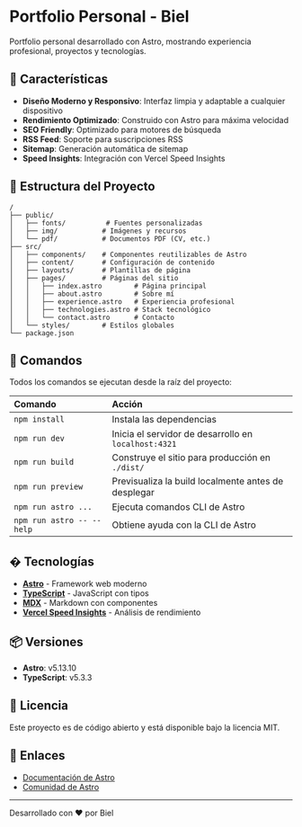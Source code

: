 # Portfolio Personal - Biel

Portfolio personal desarrollado con Astro, mostrando experiencia profesional, proyectos y tecnologías.

## 🚀 Características

- **Diseño Moderno y Responsivo**: Interfaz limpia y adaptable a cualquier dispositivo
- **Rendimiento Optimizado**: Construido con Astro para máxima velocidad
- **SEO Friendly**: Optimizado para motores de búsqueda
- **RSS Feed**: Soporte para suscripciones RSS
- **Sitemap**: Generación automática de sitemap
- **Speed Insights**: Integración con Vercel Speed Insights

## 📁 Estructura del Proyecto

```
/
├── public/
│   ├── fonts/          # Fuentes personalizadas
│   ├── img/           # Imágenes y recursos
│   └── pdf/           # Documentos PDF (CV, etc.)
├── src/
│   ├── components/    # Componentes reutilizables de Astro
│   ├── content/       # Configuración de contenido
│   ├── layouts/       # Plantillas de página
│   ├── pages/         # Páginas del sitio
│   │   ├── index.astro        # Página principal
│   │   ├── about.astro        # Sobre mí
│   │   ├── experience.astro   # Experiencia profesional
│   │   ├── technologies.astro # Stack tecnológico
│   │   └── contact.astro      # Contacto
│   └── styles/        # Estilos globales
└── package.json
```

## 🧞 Comandos

Todos los comandos se ejecutan desde la raíz del proyecto:

| Comando                   | Acción                                              |
| :------------------------ | :-------------------------------------------------- |
| `npm install`             | Instala las dependencias                            |
| `npm run dev`             | Inicia el servidor de desarrollo en `localhost:4321`|
| `npm run build`           | Construye el sitio para producción en `./dist/`     |
| `npm run preview`         | Previsualiza la build localmente antes de desplegar |
| `npm run astro ...`       | Ejecuta comandos CLI de Astro                       |
| `npm run astro -- --help` | Obtiene ayuda con la CLI de Astro                   |

## �️ Tecnologías

- **[Astro](https://astro.build)** - Framework web moderno
- **[TypeScript](https://www.typescriptlang.org/)** - JavaScript con tipos
- **[MDX](https://mdxjs.com/)** - Markdown con componentes
- **[Vercel Speed Insights](https://vercel.com/analytics)** - Análisis de rendimiento

## 📦 Versiones

- **Astro**: v5.13.10
- **TypeScript**: v5.3.3

## 📝 Licencia

Este proyecto es de código abierto y está disponible bajo la licencia MIT.

## 🔗 Enlaces

- [Documentación de Astro](https://docs.astro.build)
- [Comunidad de Astro](https://astro.build/chat)

---

Desarrollado con ❤️ por Biel